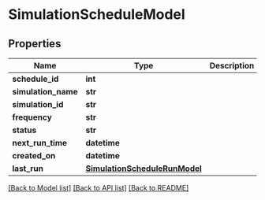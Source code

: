 # SimulationScheduleModel

## Properties
Name | Type | Description | Notes
------------ | ------------- | ------------- | -------------
**schedule_id** | **int** |  | [optional] 
**simulation_name** | **str** |  | [optional] 
**simulation_id** | **str** |  | [optional] 
**frequency** | **str** |  | [optional] 
**status** | **str** |  | [optional] 
**next_run_time** | **datetime** |  | [optional] 
**created_on** | **datetime** |  | [optional] 
**last_run** | [**SimulationScheduleRunModel**](SimulationScheduleRunModel.md) |  | [optional] 

[[Back to Model list]](../README.md#documentation-for-models) [[Back to API list]](../README.md#documentation-for-api-endpoints) [[Back to README]](../README.md)

